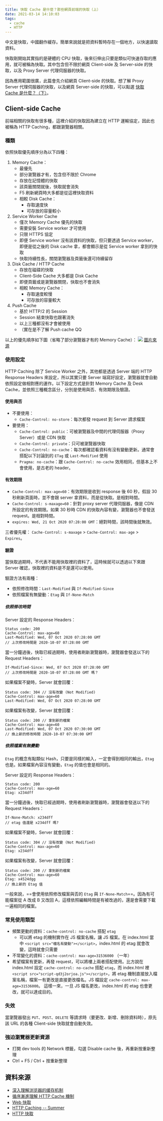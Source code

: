 ```yaml
---
title: 快取 Cache 是什麼？那些網頁前端的快取（上）
date: 2021-03-14 14:10:03
tags:
  - cache
  - HTTP
---
```


中文是快取，中國翻作緩存。簡單來說就是把資料暫時存在一個地方，以快速讀取資料。

快取剛開始其實指的是硬體的 CPU 快取，後來衍伸出只要是類似可快速存取的應用，就可被稱為快取。其中包含但不限於網頁 Client-side 及 Server-side 的快取，以及 Proxy Server 代理伺服器的快取。

因為應用範圍很廣，此篇會先介紹網頁 Client-side 的快取。想了解 Proxy Server 代理伺服器的快取，以及網頁 Server-side 的快取，可以點選 [快取 Cache 是什麼？（下）](https://yu040419.github.io/blog/article/cache-2/)。

## Client-side Cache

前端相關的快取有很多種，這裡介紹的快取因為建立在 HTTP 運輸協定，因此也被稱為 HTTP Caching，都跟瀏覽器相關。

### 種類

依照快取優先順序分為以下四種：

1. Memory Cache：
   - 最優先
   - 部分瀏覽器才有，包含但不限於 Chrome
   - 存放在記憶體的快取
   - 該頁籤關閉就後，快取就會消失
   - F5 刷新網頁時大多都是從這裡快取資料
   - 相較 Disk Cache：
     - 存取速度快
     - 可存放的容量較小
2. Service Worker Cache
   - 僅次 Memory Cache 優先的快取
   - 需要安裝 Service worker 才可使用
   - 只限 HTTPS 協定
   - 即便 Service worker 沒有該資料的快取，但只要透過 Service worker，即便是從之後的 Disk cache 拿，都會顯示是從 Service worker 拿到的快取
   - 快取持續性長，關閉瀏覽器及頁籤後還可持續留存
3. Disk Cache / HTTP Cache
   - 存放在磁碟的快取
   - Client-Side Cache 大多都是 Disk Cache
   - 即便頁籤或是瀏覽器關閉，快取也不會消失
   - 相較 Memory Cache：
     - 存取速度較慢
     - 可存放的容量較大
4. Push Cache
   - 基於 HTTP/2 的 Session
   - Session 結束快取也跟著消失
   - 以上三種都沒有才會被使用
   - （實在是不了解 Push cache QQ

以上的優先順序如下圖（省略了部分瀏覽器才有的 Memory Cache）：
![](https://i.imgur.com/RHGoIVt.png)
[圖片來源](https://web.dev/service-worker-caching-and-http-caching/)

### 使用設定

HTTP Caching 除了 Service Worker 之外，其他都是透過 Server 端的 HTTP Response Headers 來設定，所以其實只要 Server 端寫好設定，瀏覽器就會自動依照設定做相對應的運作。以下設定方式是針對 Memory Cache 及 Desk Cache，並依照三種概念區分，分別是使用與否、有效期限及驗證。

#### 使用與否

- 不要使用：
  - `Cache-Control: no-store`：每次都發 request 到 Server 請求檔案
- 要使用：
  - `Cache-Control: public`：可被瀏覽器及中間的代理伺服器（Proxy Server）或是 CDN 快取
  - `Cache-Control: private`：只可被瀏覽器快取
  - `Cache-Control: no-cache`：每次都確認看資料有沒有變動更新。通常會搭配以下討論到的 `ETag` 或 `Last-Modified` 使用
  - `Pragma: no-cache`：跟 `Cache-Control: no-cache` 效用相同，但基本上不會使用，是古老的 header。

#### 有效期限

- `Cache-Control: max-age=60`：有效期限是收到 response 後 60 秒，假設 30 秒刷新頁面時，並不會跟 server 拿資料，而是從快取。是相對時間。
- `Cache-Control: s-maxage=60`：針對 proxy server 代理伺服器，像是 CDN 所設定的有效期限。如果 30 秒時 CDN 的快取內容有變，瀏覽器也不會發送 request。是相對時間。
- `expires: Wed, 21 Oct 2020 07:28:00 GMT`：絕對時間，該時間後就無效。

三者優先權： `Cache-Control: s-maxage` > `Cache-Control: max-age` > `Expires`。

#### 驗證

當快取過期時，不代表不能用快取裡的資料了，這時候就可以透過以下來跟 Server 確認，快取裡的資料是不是還可以使用。

驗證方法有兩種：

- 依照修改時間：`Last-Modified` 與 `If-Modified-Since`
- 依照檔案有無變動：`Etag` 與 `If-None-Match`

##### 依照修改時間

Server 設定的 Response Headers：

```
Status code: 200
Cache-Control: max-age=60
Last-Modified: Wed, 07 Oct 2020 07:28:00 GMT
// 上次修改時間是 2020-10-07 07:28:00 GMT
```

當一分鐘過後，快取已經過期時，使用者刷新瀏覽器時，瀏覽器會發送以下的 Request Headers：

```
If-Modified-Since: Wed, 07 Oct 2020 07:28:00 GMT
// 上次修改時間是 2020-10-07 07:28:00 GMT 嗎？
```

如果檔案不變時，Server 就會回覆：

```
Status code: 304 // 沒有改變 (Not Modified)
Cache-Control: max-age=60
Last-Modified: Wed, 07 Oct 2020 07:28:00 GMT
```

如果檔案有改變，Server 就會回覆：

```
Status code: 200 // 拿到新的檔案
Cache-Control: max-age=60
Last-Modified: Wed, 07 Oct 2020 07:30:00 GMT
// 換上新的修改時間 2020-10-07 07:30:00 GMT
```

##### 依照檔案有無變動

`Etag` 的概念有點類似 Hash，只要是同樣的輸入，一定會得到相同的輸出，`Etag` 也是。如果檔案內容沒有變動，`Etag` 的值也會是相同的。

Server 設定的 Response Headers：

```
Status code: 200
Cache-Control: max-age=60
Etag: x234dff
```

當一分鐘過後，快取已經過期時，使用者刷新瀏覽器時，瀏覽器會發送以下的 Request Headers：

```
If-None-Match: x234dff
// etag 值還是 x234dff 嗎?
```

如果檔案不變時，Server 就會回覆：

```
Status code: 304 // 沒有改變 (Not Modified)
Cache-Control: max-age=60
Etag: x234dff
```

如果檔案有改變，Server 就會回覆：

```
Status code: 200 // 拿到新的檔案
Cache-Control: max-age=60
Etag: x4524dgg
// 換上新的 Etag 值
```

一般來說，==會使用依照修改檔案與否的 `Etag` 與 `If-None-Match`==。因為有可能檔案從 A 改成 B 又改回 A，這樣依照編輯時間是有被改過的，還是會需要下載一遍相同的檔案。

### 常見使用類型

- 頻繁更動的資料：`cache-control: no-cache` 搭配 `etag`
  - 可以將 etag 的機制實作在 JS 檔案名稱，讓 JS 檔案。在 index.html 當中 `<script src="檔名有變動"></script>`，index.html 的 etag 就會改變，這時就會只需要
- 不常變化的資料：`cache-control: max-age=31536000` （一年）
- 希望檔案有更新，再發 request，可以將樓上兩者搭配使用。比方說在 index.html 設定 `cache-control: no-cache` 搭配 `etag`，而 index.html 裡 `<script src="script-qd3j2orjoa.js"></script>`，將 etag 機制直接放入檔案名稱，檔案一有更改是直接更改檔名。JS 檔設定 `cache-control: max-age=31536000`。
  這樣一來，一旦 JS 檔名更改，index.html 的 etag 也會更改，就可以達成目的。

### 失效

當瀏覽器發出 `PUT`、`POST`、`DELETE` 等請求時（要更改、新增、刪除資料時），原先該 URL 的各種 Client-side 快取就會自動失效。

### 強迫瀏覽器更新資源

- 打開 dev tools 的 Network 標籤，勾選 Disable cache 後，再重新按重新整理
- Ctrl + F5 / Ctrl + 按重新整理

## 資料來源

- [深入理解浏览器的缓存机制](https://www.jianshu.com/p/54cc04190252)
- [循序漸進理解 HTTP Cache 機制](https://blog.techbridge.cc/2017/06/17/cache-introduction/)
- [Web 快取](https://zh.wikipedia.org/wiki/Web%E7%BC%93%E5%AD%98)
- [HTTP Caching -- Summer](https://cythilya.github.io/2018/07/27/http-caching/)
- [HTTP 快取](https://developers.google.com/web/fundamentals/performance/optimizing-content-efficiency/http-caching?hl=zh-tw)

